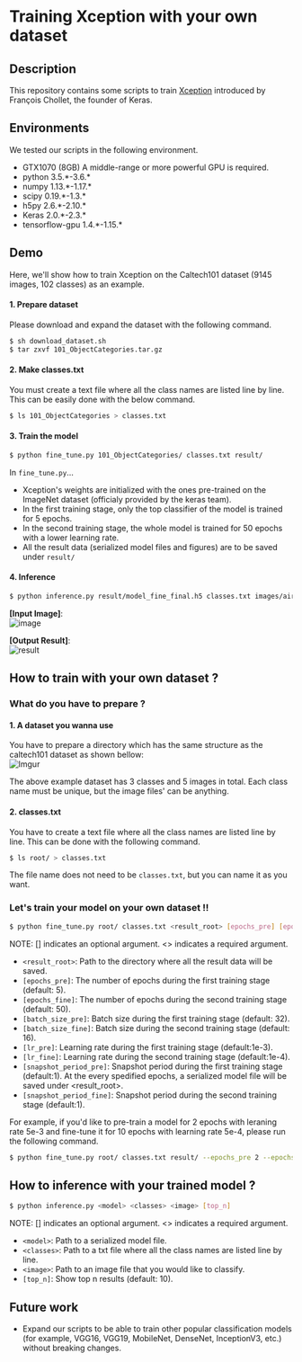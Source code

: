 # Training Xception with your own dataset

## Description

This repository contains some scripts to train [Xception](https://arxiv.org/pdf/1610.02357.pdf) introduced by François Chollet, the founder of Keras.

## Environments

We tested our scripts in the following environment.

* GTX1070 (8GB) A middle-range or more powerful GPU is required.
* python 3.5.\*-3.6.\*
* numpy 1.13.\*-1.17.\*
* scipy 0.19.\*-1.3.\*
* h5py 2.6.\*-2.10.\*
* Keras 2.0.\*-2.3.\*
* tensorflow-gpu 1.4.\*-1.15.\*

## Demo

Here, we'll show how to train Xception on the Caltech101 dataset (9145 images, 102 classes) as an example.

#### 1. Prepare dataset

Please download and expand the dataset with the following command.  

```bash
$ sh download_dataset.sh
$ tar zxvf 101_ObjectCategories.tar.gz
```

#### 2. Make classes.txt

You must create a text file where all the class names are listed line by line.  
This can be easily done with the below command.

```bash
$ ls 101_ObjectCategories > classes.txt
```

#### 3. Train the model

```bash
$ python fine_tune.py 101_ObjectCategories/ classes.txt result/
```

In `fine_tune.py`...  

* Xception's weights are initialized with the ones pre-trained on the ImageNet dataset (officialy provided by the keras team).
* In the first training stage, only the top classifier of the model is trained for 5 epochs.
* In the second training stage, the whole model is trained for 50 epochs with a lower learning rate.
* All the result data (serialized model files and figures) are to be saved under `result/`

#### 4. Inference

```bash
$ python inference.py result/model_fine_final.h5 classes.txt images/airplane.jpg
```

**[Input Image]**:  
![image](https://i.imgur.com/AsesiD0.jpg)  

**[Output Result]**:  
![result](https://i.imgur.com/5GeXqgl.png)

## How to train with your own dataset ?

### What do you have to prepare ?

#### 1. A dataset you wanna use

You have to prepare a directory which has the same structure as the caltech101 dataset
as shown bellow:  
![Imgur](http://i.imgur.com/qBa9cKr.png)

The above example dataset has 3 classes and 5 images in total.
Each class name must be unique, but the image files' can be anything.

#### 2. classes.txt

You have to create a text file where all the class names are listed line by line. This can be done with the following command.

```bash
$ ls root/ > classes.txt
```

The file name does not need to be `classes.txt`, but
you can name it as you want.

### Let's train your model on your own dataset !!

```bash
$ python fine_tune.py root/ classes.txt <result_root> [epochs_pre] [epochs_fine] [batch_size_pre] [batch_size_fine] [lr_pre] [lr_fine] [snapshot_period_pre] [snapshot_period_fine]
```
NOTE: [] indicates an optional argument. <> indicates a required argument.

* `<result_root>`: Path to the directory where all the result data will be saved.
* `[epochs_pre]`: The number of epochs during the first training stage (default: 5).
* `[epochs_fine]`: The number of epochs during the second training stage (default: 50).
* `[batch_size_pre]`: Batch size during the first training stage (default: 32).
* `[batch_size_fine]`: Batch size during the second training stage (default: 16).
* `[lr_pre]`: Learning rate during the first training stage (default:1e-3).
* `[lr_fine]`: Learning rate during the second training stage (default:1e-4).
* `[snapshot_period_pre]`: Snapshot period during the first training stage (default:1). At the every spedified epochs, a serialized model file will be saved under <result_root>.
* `[snapshot_period_fine]`: Snapshot period during the second training stage (default:1).

For example, if you'd like to pre-train a model for 2 epochs with leraning rate 5e-3 and fine-tune it for 10 epochs with learning rate 5e-4, please run the following command.

```bash
$ python fine_tune.py root/ classes.txt result/ --epochs_pre 2 --epochs_fine 10 --lr_pre 5e-3 --lr_fine 5e-4
```

## How to inference with your trained model ?

```bash
$ python inference.py <model> <classes> <image> [top_n]
```
NOTE: [] indicates an optional argument. <> indicates a required argument.

* `<model>`: Path to a serialized model file.
* `<classes>`: Path to a txt file where all the class names are listed line by line.
* `<image>`: Path to an image file that you would like to classify.
* `[top_n]`: Show top n results (default: 10).

## Future work

* Expand our scripts to be able to train other popular classification models (for example, VGG16, VGG19, MobileNet, DenseNet, InceptionV3, etc.) without breaking changes.
